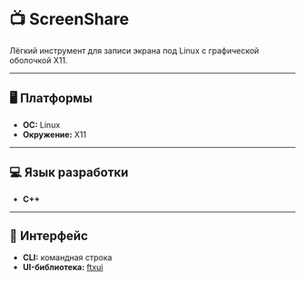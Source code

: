 # 📺 ScreenShare

Лёгкий инструмент для записи экрана под Linux с графической оболочкой X11.

---

## 🖥 Платформы

- **ОС:** Linux
- **Окружение:** X11

---

## 💻 Язык разработки

- **C++**

---

## 🧩 Интерфейс

- **CLI:** командная строка
- **UI-библиотека:** [ftxui](https://github.com/ArthurSonzogni/ftxui)
